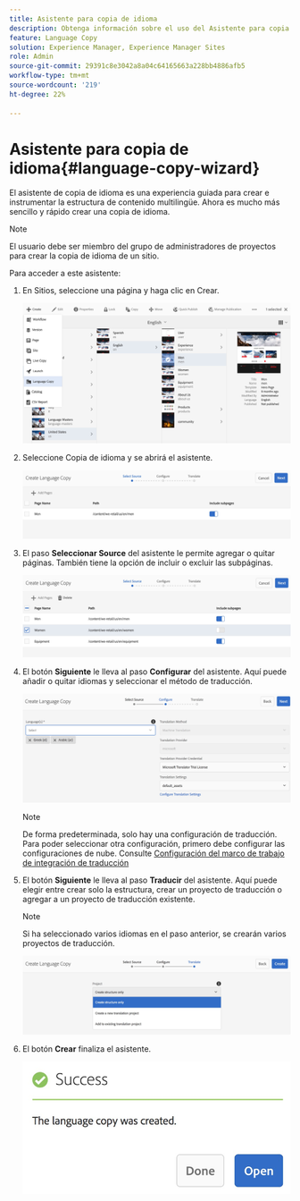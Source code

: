```yaml
---
title: Asistente para copia de idioma
description: Obtenga información sobre el uso del Asistente para copia de idioma en Adobe Experience Manager.
feature: Language Copy
solution: Experience Manager, Experience Manager Sites
role: Admin
source-git-commit: 29391c8e3042a8a04c64165663a228bb4886afb5
workflow-type: tm+mt
source-wordcount: '219'
ht-degree: 22%

---
```


# Asistente para copia de idioma{#language-copy-wizard}

El asistente de copia de idioma es una experiencia guiada para crear e instrumentar la estructura de contenido multilingüe. Ahora es mucho más sencillo y rápido crear una copia de idioma.

>[!NOTE]
>
>El usuario debe ser miembro del grupo de administradores de proyectos para crear la copia de idioma de un sitio.

Para acceder a este asistente:

1. En Sitios, seleccione una página y haga clic en Crear.

   ![chlimage_1-9](assets/chlimage_1-9.jpeg)

1. Seleccione Copia de idioma y se abrirá el asistente.

   ![chlimage_1-10](assets/chlimage_1-10.jpeg)

1. El paso **Seleccionar Source** del asistente le permite agregar o quitar páginas. También tiene la opción de incluir o excluir las subpáginas.

   ![chlimage_1-11](assets/chlimage_1-11.jpeg)

1. El botón **Siguiente** le lleva al paso **Configurar** del asistente. Aquí puede añadir o quitar idiomas y seleccionar el método de traducción.

   ![chlimage_1-12](assets/chlimage_1-12.jpeg)

   >[!NOTE]
   >
   >De forma predeterminada, solo hay una configuración de traducción. Para poder seleccionar otra configuración, primero debe configurar las configuraciones de nube. Consulte [Configuración del marco de trabajo de integración de traducción](/help/sites-administering/tc-tic.md)

1. El botón **Siguiente** le lleva al paso **Traducir** del asistente. Aquí puede elegir entre crear solo la estructura, crear un proyecto de traducción o agregar a un proyecto de traducción existente.

   >[!NOTE]
   >
   >Si ha seleccionado varios idiomas en el paso anterior, se crearán varios proyectos de traducción.

   ![chlimage_1-13](assets/chlimage_1-13.jpeg)

1. El botón **Crear** finaliza el asistente.

   ![chlimage_1-14](assets/chlimage_1-14.jpeg)
